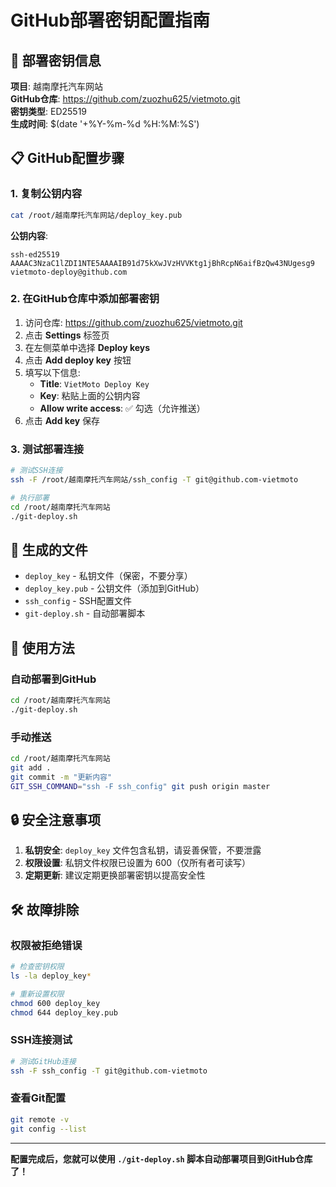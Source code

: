 # GitHub部署密钥配置指南

## 🔑 部署密钥信息

**项目**: 越南摩托汽车网站  
**GitHub仓库**: https://github.com/zuozhu625/vietmoto.git  
**密钥类型**: ED25519  
**生成时间**: $(date '+%Y-%m-%d %H:%M:%S')

## 📋 GitHub配置步骤

### 1. 复制公钥内容
```bash
cat /root/越南摩托汽车网站/deploy_key.pub
```

**公钥内容**:
```
ssh-ed25519 AAAAC3NzaC1lZDI1NTE5AAAAIB91d75kXwJVzHVVKtg1jBhRcpN6aifBzQw43NUgesg9 vietmoto-deploy@github.com
```

### 2. 在GitHub仓库中添加部署密钥

1. 访问仓库: https://github.com/zuozhu625/vietmoto.git
2. 点击 **Settings** 标签页
3. 在左侧菜单中选择 **Deploy keys**
4. 点击 **Add deploy key** 按钮
5. 填写以下信息:
   - **Title**: `VietMoto Deploy Key`
   - **Key**: 粘贴上面的公钥内容
   - **Allow write access**: ✅ 勾选（允许推送）
6. 点击 **Add key** 保存

### 3. 测试部署连接
```bash
# 测试SSH连接
ssh -F /root/越南摩托汽车网站/ssh_config -T git@github.com-vietmoto

# 执行部署
cd /root/越南摩托汽车网站
./git-deploy.sh
```

## 📁 生成的文件

- `deploy_key` - 私钥文件（保密，不要分享）
- `deploy_key.pub` - 公钥文件（添加到GitHub）
- `ssh_config` - SSH配置文件
- `git-deploy.sh` - 自动部署脚本

## 🚀 使用方法

### 自动部署到GitHub
```bash
cd /root/越南摩托汽车网站
./git-deploy.sh
```

### 手动推送
```bash
cd /root/越南摩托汽车网站
git add .
git commit -m "更新内容"
GIT_SSH_COMMAND="ssh -F ssh_config" git push origin master
```

## 🔒 安全注意事项

1. **私钥安全**: `deploy_key` 文件包含私钥，请妥善保管，不要泄露
2. **权限设置**: 私钥文件权限已设置为 600（仅所有者可读写）
3. **定期更新**: 建议定期更换部署密钥以提高安全性

## 🛠️ 故障排除

### 权限被拒绝错误
```bash
# 检查密钥权限
ls -la deploy_key*

# 重新设置权限
chmod 600 deploy_key
chmod 644 deploy_key.pub
```

### SSH连接测试
```bash
# 测试GitHub连接
ssh -F ssh_config -T git@github.com-vietmoto
```

### 查看Git配置
```bash
git remote -v
git config --list
```

---

**配置完成后，您就可以使用 `./git-deploy.sh` 脚本自动部署项目到GitHub仓库了！**
